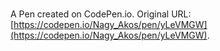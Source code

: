 # 

A Pen created on CodePen.io. Original URL: [https://codepen.io/Nagy_Akos/pen/yLeVMGW](https://codepen.io/Nagy_Akos/pen/yLeVMGW).


